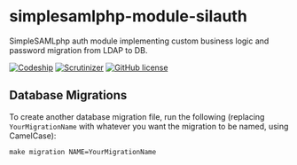 # simplesamlphp-module-silauth
SimpleSAMLphp auth module implementing custom business logic and password 
migration from LDAP to DB.

[![Codeship](https://img.shields.io/codeship/ab32f060-a43b-0134-d104-463a26eaa663.svg?style=flat-square)](https://app.codeship.com/projects/190461)
[![Scrutinizer](https://img.shields.io/scrutinizer/g/silinternational/simplesamlphp-module-silauth.svg?style=flat-square)](https://scrutinizer-ci.com/g/silinternational/simplesamlphp-module-silauth/)
[![GitHub license](https://img.shields.io/badge/license-MIT-blue.svg?style=flat-square)](https://raw.githubusercontent.com/silinternational/simplesamlphp-module-silauth/develop/LICENSE)

## Database Migrations
To create another database migration file, run the following (replacing 
`YourMigrationName` with whatever you want the migration to be named, using 
CamelCase):

    make migration NAME=YourMigrationName
